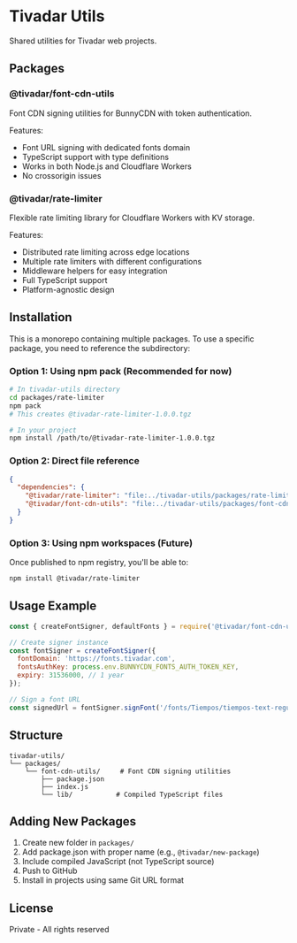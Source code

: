 # Tivadar Utils

Shared utilities for Tivadar web projects.

## Packages

### @tivadar/font-cdn-utils
Font CDN signing utilities for BunnyCDN with token authentication.

Features:
- Font URL signing with dedicated fonts domain
- TypeScript support with type definitions
- Works in both Node.js and Cloudflare Workers
- No crossorigin issues

### @tivadar/rate-limiter
Flexible rate limiting library for Cloudflare Workers with KV storage.

Features:
- Distributed rate limiting across edge locations
- Multiple rate limiters with different configurations
- Middleware helpers for easy integration
- Full TypeScript support
- Platform-agnostic design

## Installation

This is a monorepo containing multiple packages. To use a specific package, you need to reference the subdirectory:

### Option 1: Using npm pack (Recommended for now)
```bash
# In tivadar-utils directory
cd packages/rate-limiter
npm pack
# This creates @tivadar-rate-limiter-1.0.0.tgz

# In your project
npm install /path/to/@tivadar-rate-limiter-1.0.0.tgz
```

### Option 2: Direct file reference
```json
{
  "dependencies": {
    "@tivadar/rate-limiter": "file:../tivadar-utils/packages/rate-limiter",
    "@tivadar/font-cdn-utils": "file:../tivadar-utils/packages/font-cdn-utils"
  }
}
```

### Option 3: Using npm workspaces (Future)
Once published to npm registry, you'll be able to:
```bash
npm install @tivadar/rate-limiter
```

## Usage Example

```javascript
const { createFontSigner, defaultFonts } = require('@tivadar/font-cdn-utils');

// Create signer instance
const fontSigner = createFontSigner({
  fontDomain: 'https://fonts.tivadar.com',
  fontsAuthKey: process.env.BUNNYCDN_FONTS_AUTH_TOKEN_KEY,
  expiry: 31536000, // 1 year
});

// Sign a font URL
const signedUrl = fontSigner.signFont('/fonts/Tiempos/tiempos-text-regular.woff2');
```

## Structure

```
tivadar-utils/
└── packages/
    └── font-cdn-utils/     # Font CDN signing utilities
        ├── package.json
        ├── index.js
        └── lib/           # Compiled TypeScript files
```

## Adding New Packages

1. Create new folder in `packages/`
2. Add package.json with proper name (e.g., `@tivadar/new-package`)
3. Include compiled JavaScript (not TypeScript source)
4. Push to GitHub
5. Install in projects using same Git URL format

## License

Private - All rights reserved